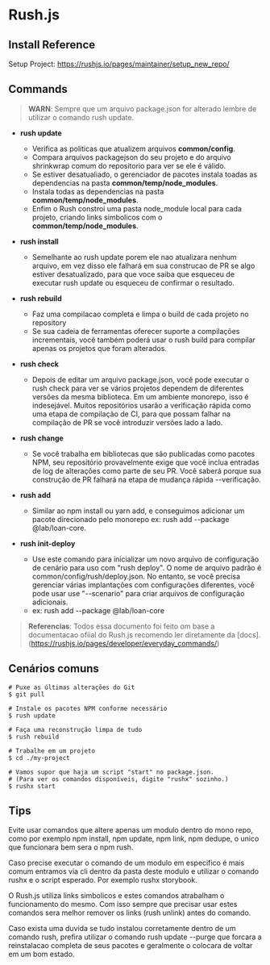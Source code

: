 # Rush.js

## Install Reference

Setup Project: https://rushjs.io/pages/maintainer/setup_new_repo/

## Commands

> **WARN**: Sempre que um arquivo package.json for alterado lembre de utilizar o comando rush update. 

- **rush update**
    - Verifica as politicas que atualizem arquivos **common/config**.
    - Compara arquivos packagejson do seu projeto e do arquivo shrinkwrap comum do repositorio para ver se ele é válido.
    - Se estiver desatualiado, o gerenciador de pacotes instala toadas as dependencias na pasta **common/temp/node_modules**.
    - Instala todas as dependencias na pasta **common/temp/node_modules**.
    - Enfim o Rush constroi uma pasta node_module local para cada projeto, criando links simbolicos com o **common/temp/node_modules**.

- **rush install**
    - Semelhante ao rush update porem ele nao atualizara nenhum arquivo, em vez disso ele falhará em sua construcao de PR se algo estiver desatualizado, para que voce saiba que esqueceu de executar rush update ou esqueceu de confirmar o resultado. 

- **rush rebuild**
    - Faz uma compilacao completa e limpa o build de cada projeto no repository
    - Se sua cadeia de ferramentas oferecer suporte a compilações incrementais, você também poderá usar o rush build para compilar apenas os projetos que foram alterados.

- **rush check**
    - Depois de editar um arquivo package.json, você pode executar o rush check para ver se vários projetos dependem de diferentes versões da mesma biblioteca. Em um ambiente monorepo, isso é indesejável. Muitos repositórios usarão a verificação rápida como uma etapa de compilação de CI, para que possam falhar na compilação de PR se você introduzir versões lado a lado.

- **rush change**
    - Se você trabalha em bibliotecas que são publicadas como pacotes NPM, seu repositório provavelmente exige que você inclua entradas de log de alterações como parte de seu PR. Você saberá porque sua construção de PR falhará na etapa de mudança rápida --verificação.

- **rush add**
  - Similar ao npm install ou yarn add, e conseguimos adicionar um pacote direcionado pelo monorepo ex: rush add --package @lab/loan-core.

- **rush init-deploy**
  - Use este comando para inicializar um novo arquivo de configuração de cenário para uso com "rush deploy". O nome de arquivo padrão é common/config/rush/deploy.json. No entanto, se você precisa gerenciar várias implantações com configurações diferentes, você pode usar use "--scenario" para criar arquivos de configuração adicionais.
  - ex: rush add --package @lab/loan-core

> **Referencias**: Todos essa documento foi feito om base a documentacao ofiial do Rush.js recomendo ler diretamente da [docs].(https://rushjs.io/pages/developer/everyday_commands/) 

## Cenários comuns

```
# Puxe as últimas alterações do Git
$ git pull

# Instale os pacotes NPM conforme necessário
$ rush update

# Faça uma reconstrução limpa de tudo
$ rush rebuild

# Trabalhe em um projeto
$ cd ./my-project

# Vamos supor que haja um script "start" no package.json.
# (Para ver os comandos disponíveis, digite "rushx" sozinho.)
$ rushx start
```

## Tips

Evite usar comandos que altere apenas um modulo dentro do mono repo, como por exemplo npm install, npm update, npm link, npm dedupe, o unico que funcionara bem sera o npm rush. 

Caso precise executar o comando de um modulo em especifico é mais comum entramos via cli dentro da pasta deste modulo e utilizar o comando rushx e o script esperado. Por exemplo rushx storybook.

O Rush.js utiliza links simbolicos e estes comandos atrabalham o funcionamento do mesmo. Com isso sempre que precisar usar estes comandos sera melhor remover os links (rush unlink) antes do comando.

Caso exista uma duvida se tudo instalou corretamente dentro de um comando rush, prefira utilizar o comando rush update --purge que forcara a reinstalacao completa de seus pacotes e geralmente o colocara de voltar em um bom estado. 